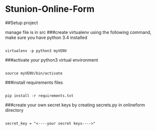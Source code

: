# Stunion-Online-Form

##Setup project

manage file is in src
###create virtualenv using the following command, make sure you have python 3.4 installed

```

virtualenv -p python3 myVENV

```


###activate your python3 virtual environment 
```

source myVENV/bin/activate

```


###install requirements files
```

pip install -r requirements.txt

```

###create your own secret keys by creating secrets.py in onlineform directory
```

secret_key = "<----your secret keys---->"

```
